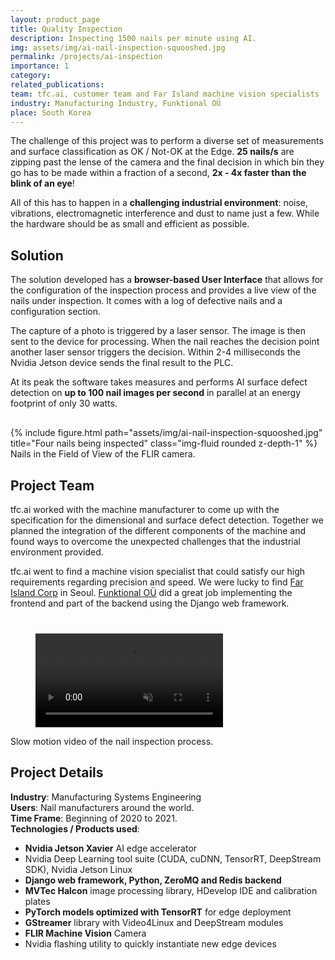 ```yaml
---
layout: product_page
title: Quality Inspection
description: Inspecting 1500 nails per minute using AI.
img: assets/img/ai-nail-inspection-squooshed.jpg
permalink: /projects/ai-inspection
importance: 1
category:
related_publications: 
team: tfc.ai, customer team and Far Island machine vision specialists
industry: Manufacturing Industry, Funktional OÜ
place: South Korea
---
```


The challenge of this project was to perform a diverse set of measurements and surface classification as OK / Not-OK at the Edge. **25 nails/s** are zipping past the lense of the camera and the final decision in which bin they go has to be made within a fraction of a second, **2x - 4x faster than the blink of an eye**!

All of this has to happen in a **challenging industrial environment**: noise, vibrations, electromagnetic interference and dust to name just a few. While the hardware should be as small and efficient as possible.

## Solution
The solution developed has a **browser-based User Interface** that allows for the configuration of the inspection process and provides a live view of the nails under inspection. It comes with a log of defective nails and a configuration section.

The capture of a photo is triggered by a laser sensor. The image is then sent to the device for processing. When the nail reaches the decision point another laser sensor triggers the decision. Within 2-4 milliseconds the Nvidia Jetson device sends the final result to the PLC.

At its peak the software takes measures and performs AI surface defect detection on **up to 100 nail images per second** in parallel at an energy footprint of only 30 watts.

<div class="row" style="margin-top: 30px;">
    <div class="col-sm mt-3 mt-md-0">
        {% include figure.html path="assets/img/ai-nail-inspection-squooshed.jpg" title="Four nails being inspected" class="img-fluid rounded z-depth-1" %}
    </div>
</div>
<div class="caption">
    Nails in the Field of View of the FLIR camera.
</div>

## Project Team
tfc.ai worked with the machine manufacturer to come up with the specification for the dimensional and surface defect detection. Together we planned the integration of the different components of the machine and found ways to overcome the unexpected challenges that the industrial environment provided.

tfc.ai went to find a machine vision specialist that could satisfy our high requirements regarding precision and speed. We were lucky to find [Far Island Corp](https://far-island.com/en/index) in Seoul.
[Funktional OÜ](https://funktional.ee/) did a great job implementing the frontend and part of the backend using the Django web framework.

<div class="row" style="align:center; margin-top:40px;">
    <div class="col-sm mt-3 mt-md-0">
        <figure>
            <video muted autoplay loop>
                <source src="/assets/video/nail-inspection-slow-motion-720.mp4" type="video/mp4">
            </video>
        </figure>
    </div>
</div>
<div class="caption">
    Slow motion video of the nail inspection process.
</div>


## Project Details
**Industry**: Manufacturing Systems Engineering<br />
**Users**: Nail manufacturers around the world.<br />
**Time Frame**: Beginning of 2020 to 2021.<br />
**Technologies / Products used**:
- **Nvidia Jetson Xavier** AI edge accelerator
- Nvidia Deep Learning tool suite (CUDA, cuDNN, TensorRT, DeepStream SDK), Nvidia Jetson Linux
- **Django web framework, Python, ZeroMQ and Redis backend**
- **MVTec Halcon** image processing library, HDevelop IDE and calibration plates
- **PyTorch models optimized with TensorRT** for edge deployment
- **GStreamer** library with Video4Linux and DeepStream modules
- **FLIR Machine Vision** Camera
- Nvidia flashing utility to quickly instantiate new edge devices


